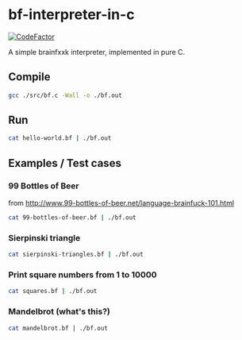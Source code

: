 # bf-interpreter-in-c

[![CodeFactor](https://www.codefactor.io/repository/github/xiongnemo/bf-interpreter-in-c/badge)](https://www.codefactor.io/repository/github/xiongnemo/bf-interpreter-in-c)

A simple brainfxxk interpreter, implemented in pure C.

## Compile

```bash
gcc ./src/bf.c -Wall -o ./bf.out
```

## Run

```bash
cat hello-world.bf | ./bf.out
```

## Examples / Test cases

### 99 Bottles of Beer

from <http://www.99-bottles-of-beer.net/language-brainfuck-101.html>

```bash
cat 99-bottles-of-beer.bf | ./bf.out
```

### Sierpinski triangle

```bash
cat sierpinski-triangles.bf | ./bf.out
```

### Print square numbers from 1 to 10000

```bash
cat squares.bf | ./bf.out
```

### Mandelbrot (what's this?)

```bash
cat mandelbrot.bf | ./bf.out
```
